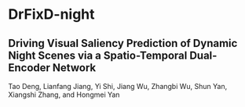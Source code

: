 # DrFixD-night

## Driving Visual Saliency Prediction of Dynamic Night Scenes via a Spatio-Temporal Dual-Encoder Network
Tao Deng, Lianfang Jiang, Yi Shi, Jiang Wu, Zhangbi Wu, Shun Yan, Xiangshi Zhang, and Hongmei Yan
